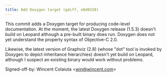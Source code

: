 ```yaml
---
title: Add Doxygen target (gdiff, e0d0150)
---
```


This commit adds a Doxygen target for producing code-level documentation. At the moment, the latest Doxygen release (1.5.3) doesn't build on Leopard although a pre-built binary does run. Doxygen does not yet understand the property syntax of Objective-C 2.0.

Likewise, the latest version of Graphviz (2.8) (whose "dot" tool is invoked by Doxygen to depict inheritance hierarchies) doesn't yet build on Leopard, although I suspect an existing binary would work without problems.

Signed-off-by: Wincent Colaiuta &lt;win@wincent.com&gt;
